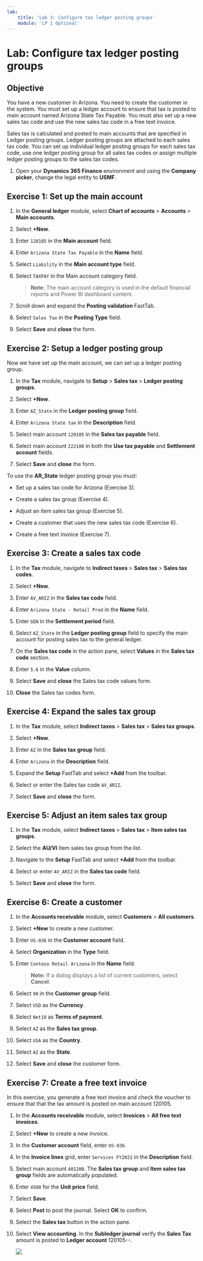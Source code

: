 ```yaml
---
lab:
    title: 'Lab 3: Configure tax ledger posting groups'
    module: 'LP 1 Optional'
---
```


# Lab: Configure tax ledger posting groups

## Objective 

You have a new customer in Arizona. You need to create the customer in the system. You must set up a ledger account to ensure that tax is posted to main account named Arizona State Tax Payable. You must also set up a new sales tax code and use the new sales tax code in a free text invoice. 

Sales tax is calculated and posted to main accounts that are specified in Ledger posting groups. Ledger posting groups are attached to each sales tax code. You can set up individual ledger posting groups for each sales tax code, use one ledger posting group for all sales tax codes or assign multiple ledger posting groups to the sales tax codes. 

1.  Open your **Dynamics 365 Finance** environment and using the **Company picker**, change the legal entity to **USMF**. 


## Exercise 1: Set up the main account

1.  In the **General ledger** module, select **Chart of accounts** > **Accounts** > **Main accounts**. 

2.  Select **+New**. 

3.  Enter `120105` in the **Main account** field. 

4.  Enter `Arizona State Tax Payable` in the **Name** field. 

5.  Select `Liability` in the **Main account type** field. 

6.  Select `TAXPAY` in the Main account category field. 

    > **Note:** The main account category is used in the default financial reports and Power BI dashboard content. 

7.  Scroll down and expand the **Posting validation** FastTab. 

8.  Select `Sales Tax` in the **Posting Type** field. 

9.  Select **Save** and **close** the form. 


## Exercise 2: Setup a ledger posting group

Now we have set up the main account, we can set up a ledger posting group. 

1.  In the **Tax** module, navigate to **Setup** > **Sales tax** > **Ledger posting groups**. 

2.  Select **+New**. 

3.  Enter `AZ_State` in the **Ledger posting group** field. 

4.  Enter `Arizona State tax` in the **Description** field. 

5.  Select main account `120105` in the **Sales tax payable** field. 

6.  Select main account `222100` in both the **Use tax payable** and **Settlement account** fields. 

7.  Select **Save** and **close** the form. 


To use the **AR_State** ledger posting group you must: 

- Set up a sales tax code for Arizona (Exercise 3). 

- Create a sales tax group (Exercise 4). 

- Adjust an item sales tax group (Exercise 5). 

- Create a customer that uses the new sales tax code (Exercise 6). 

- Create a free text invoice (Exercise 7). 


## Exercise 3: Create a sales tax code

1.  In the **Tax** module, navigate to **Indirect taxes** > **Sales tax** > **Sales tax codes**. 

2.  Select **+New**. 

3.  Enter `AV_ARIZ` in the **Sales tax code** field. 

4.  Enter `Arizona State - Retail Prod` in the **Name** field. 

5.  Enter `GEN` in the **Settlement period** field. 

6.  Select `AZ_State` in the **Ledger posting group** field to specify the main account for posting sales tax to the general ledger. 

7.  On the **Sales tax code** in the action pane, select **Values** in the **Sales tax code** section.

8.  Enter `5.6` in the **Value** column. 

9.  Select **Save** and **close** the Sales tax code values form.

10. **Close** the Sales tax codes form. 


## Exercise 4: Expand the sales tax group

1.  In the **Tax** module, select **Indirect taxes** > **Sales tax** > **Sales tax groups**. 

2.  Select **+New**. 

3.  Enter `AZ` in the **Sales tax group** field. 

4.  Enter `Arizona` in the **Description** field. 

5.  Expand the **Setup** FastTab and select **+Add** from the toolbar. 

6.  Select or enter the Sales tax code `AV_ARIZ`.

7.  Select **Save** and **close** the form. 


## Exercise 5: Adjust an item sales tax group

1.  In the **Tax** module, select **Indirect taxes** > **Sales tax** > **Item sales tax groups**. 

2.  Select the **AU/VI** Item sales tax group from the list. 

3.  Navigate to the **Setup** FastTab and select **+Add** from the toolbar. 

4.  Select or enter `AV_ARIZ` in the **Sales tax code** field. 

5.  Select **Save** and **close** the form. 


## Exercise 6: Create a customer

1.  In the **Accounts receivable** module, select **Customers** > **All customers**. 

2.  Select **+New** to create a new customer. 

3.  Enter `US-036` in the **Customer account** field. 

4.  Select **Organization** in the **Type** field. 

5.  Enter `Contoso Retail Arizona` in the **Name** field. 

    > **Note:** If a dialog displays a list of current customers, select **Cancel**. 

6.  Select `90` in the **Customer group** field. 

7.  Select `USD` as the **Currency**. 

8.  Select `Net10` as **Terms of payment**. 

9.  Select `AZ` as the **Sales tax group**. 

10. Select `USA` as the **Country**.

11. Select `AZ` as the **State**. 

12. Select **Save** and **close** the customer form. 


## Exercise 7: Create a free text invoice

In this exercise, you generate a free text invoice and check the voucher to ensure that that the tax amount is posted on main account 120105.

1.  In the **Accounts receivable** module, select **Invoices** > **All free text invoices**. 

2.  Select **+New** to create a new invoice. 

3.  In the **Customer account** field, enter `US-036`. 

4.  In the **Invoice lines** grid, enter `Services FY2022` in the **Description** field. 

5.  Select main account `401200`. The **Sales tax group** and **Item sales tax group** fields are automatically populated. 

6.  Enter `4500` for the **Unit price** field. 

7.  Select **Save**. 

8.  Select **Post** to post the journal. Select **OK** to confirm. 

9.  Select the **Sales tax** button in the action pane. 

10. Select **View accounting**. In the **Subledger journal** verify the **Sales Tax** amount is posted to **Ledger account** 120105--. 

    ![](../images/Module_7_Activity_2_-_Configure_tax_ledger_posting_group_image1.png)

